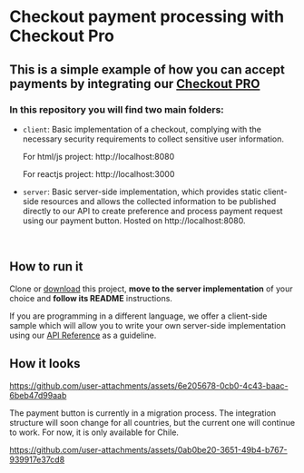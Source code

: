 # Checkout payment processing with Checkout Pro

## This is a simple example of how you can accept payments by integrating our [Checkout PRO](https://www.mercadopago.com/developers/en/guides/online-payments/checkout-pro/introduction)

### In this repository you will find two main folders:

- `client`:
  Basic implementation of a checkout, complying with the necessary security requirements to collect sensitive user information.

  For html/js project: http://localhost:8080

  For reactjs project: http://localhost:3000

- `server`:
  Basic server-side implementation, which provides static client-side resources and allows the collected information to be published directly to our API to create preference and process payment request using our payment button. Hosted on http://localhost:8080.

<br>

## How to run it

Clone or [download](https://github.com/mercadopago/checkout-payment-sample/archive/master.zip) this project, **move to the server implementation** of your choice and **follow its README** instructions.

If you are programming in a different language, we offer a client-side sample which will allow you to write your own server-side implementation using our [API Reference](https://www.mercadopago.com/developers/en/reference/preferences/_checkout_preferences/post/) as a guideline.

## How it looks

https://github.com/user-attachments/assets/6e205678-0cb0-4c43-baac-6beb47d99aab

The payment button is currently in a migration process. The integration structure will soon change for all countries, but the current one will continue to work. For now, it is only available for Chile.

https://github.com/user-attachments/assets/0ab0be20-3651-49b4-b767-939917e37cd8
